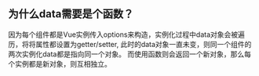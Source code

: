## 为什么data需要是个函数？

因为每个组件都是Vue实例传入options来构造，实例化过程中data对象会被遍历，将将属性都设置为getter/setter,
此时的data对象一直未变，则同一个组件的两次实例化data都是指向同一个对象。
而使用函数则会返回一个新对象，那么每个实例都是新对象，则互相独立。